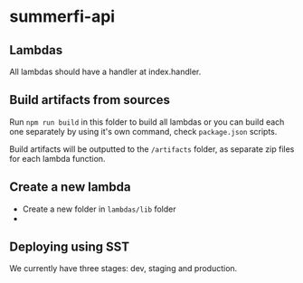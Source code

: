 # summerfi-api

## Lambdas

All lambdas should have a handler at index.handler.

## Build artifacts from sources

Run `npm run build` in this folder to build all lambdas or you can build each one separately by
using it's own command, check `package.json` scripts.

Build artifacts will be outputted to the `/artifacts` folder, as separate zip files for each lambda
function.

## Create a new lambda

- Create a new folder in `lambdas/lib` folder
-

## Deploying using SST
We currently have three stages: dev, staging and production.
